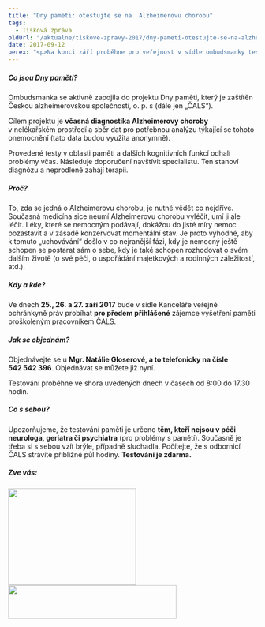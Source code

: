 ```yaml
---
title: "Dny paměti: otestujte se na  Alzheimerovu chorobu"
tags:
  - Tisková zpráva
oldUrl: "/aktualne/tiskove-zpravy-2017/dny-pameti-otestujte-se-na-alzheimerovu-chorobu"
date: 2017-09-12
perex: "<p>Na konci září proběhne pro veřejnost v sídle ombudsmanky testování paměti, které dokáže včas odhalit počínající Alzheimerovu chorobu. Včasná diagnóza může pomoci zastavit postup nemoci. Projekt je zaštítěn Českou alzheimerovskou společností. </p>"
---
```


<!-- imported from the old website -->

<h5>Co jsou Dny paměti?</h5> <p>Ombudsmanka se aktivně zapojila do projektu Dny paměti, který je zaštítěn Českou alzheimerovskou společností, o. p. s (dále jen „ČALS“). </p> <p>Cílem projektu je <b>včasná diagnostika Alzheimerovy choroby</b> v nelékařském prostředí a sběr dat pro potřebnou analýzu týkající se tohoto onemocnění (tato data budou využita anonymně).</p> <p>Provedené testy v oblasti paměti a dalších kognitivních funkcí odhalí problémy včas. Následuje doporučení navštívit specialistu. Ten stanoví diagnózu a neprodleně zahájí terapii.</p> <h5>Proč?</h5> <p>To, zda se jedná o Alzheimerovu chorobu, je nutné vědět co nejdříve. Současná medicína sice neumí Alzheimerovu chorobu vyléčit, umí ji ale léčit. Léky, které se nemocným podávají, dokážou do jisté míry nemoc pozastavit a v zásadě konzervovat momentální stav. Je proto výhodné, aby k tomuto „uchovávání“ došlo v co nejranější fázi, kdy je nemocný ještě schopen se postarat sám o sebe, kdy je také schopen rozhodovat o svém dalším životě (o své péči, o uspořádání majetkových a rodinných záležitostí, atd.). </p> <h5>Kdy a kde?</h5> <p>Ve dnech <b>25., 26. a 27. září 2017</b> bude v sídle Kanceláře veřejné ochránkyně práv probíhat <b>pro předem přihlášené</b> zájemce vyšetření paměti proškoleným pracovníkem ČALS. </p> <h5>Jak se objednám?</h5> <p>Objednávejte se u <b>Mgr. Natálie Gloserové, a to telefonicky na čísle 542 542 396</b>. Objednávat se můžete již nyní.</p> <p>Testování proběhne ve shora uvedených dnech v časech od 8:00 do 17.30 hodin.  </p> <h5>Co s sebou?</h5> <p>Upozorňujeme, že testování paměti je určeno <b>těm, kteří nejsou v péči neurologa, geriatra či psychiatra</b> (pro problémy s pamětí). Současně je třeba si s sebou vzít brýle, případně sluchadla. Počítejte, že s odbornicí ČALS strávíte přibližně půl hodiny. <b>Testování je zdarma.</b></p><h5>Zve vás:</h5><p></p><p><img src="https://www.ochrance.cz/uploads/RTEmagicC_A_logo.png.png" width="259" height="196" alt="" /><img src="https://www.ochrance.cz/uploads/RTEmagicC_ochrance_logo_03.jpg.jpg" width="341" height="68" alt="" /></p><p></p>

